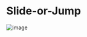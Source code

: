 # Slide-or-Jump 
![image](https://user-images.githubusercontent.com/60794230/144640086-5f864c88-d463-4ea4-b0f0-25e3c6004fd0.png)

